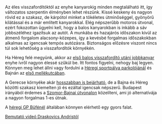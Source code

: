 Az éles visszafordítóktól az enyhe kanyarokig minden megtalálható itt, így változatos szerpentin élményben lehet részünk. Kissé keskeny és nagyon rövid ez a szakasz, de kárpótol minket a tökéletes útminőséggel, gyönyörű kilátással és a már említett kanyarokkal. Elég népszerűbb motoros útvonal, ezért fokozottan ügyelni kell, hogy a balos kanyarokban is inkább a sáv jobbszéléhez igazítsuk az autót. A munkába és hazajárós időszakon kívül az átmenő forgalom alacsony-közepes, így a kevésbé forgalmas időszakokban alkalmas az igencsak tempós autózásra. Biztonságos előzésre viszont nincs túl sok lehetőség a visszafordítók környékén.

Ha Héreg felé megyünk, akkor az [első balos visszafordító utáni jobbkanyar](#geo:Sz%C5%B1k%C3%BCl%C5%91%20kanyar@47.635527,18.560286/?b=Felfel%C3%A9%20haladva%20ez%20egy%20bel%C3%A1thatatlan,%20sz%C5%B1k%C3%BCl%C5%91%20kanyar.%20Vigy%C3%A1zzunk,%20nehogy%20lecs%C3%BAsszunk%20az%20%C3%ADvr%C5%91l%20a%20szembej%C3%B6v%C5%91be.%20A%20tr%C3%BCkk%C3%B6s%20vonalvezet%C3%A9st%20motorosok%20sz%C3%A1m%C3%A1ra%20k%C3%A9sz%C3%ADtett%20optim%C3%A1lis%20%C3%ADvjelz%C5%91%20karik%C3%A1k%20is%20jelzik.) enyhe ívről nagyon élessé szűkül be. Itt fontos figyelni, nehogy baj legyen. Könnyen meg lehet állni vagy fordulni a [Héregi sportpálya parkolójánál](#geo:H%C3%A9regi%20Sportp%C3%A1lya@47.643771,18.517943/?b=J%C3%B3%20parkol%C3%B3%20megpihen%C3%A9sre,%20az%20aut%C3%B3%20h%C5%B1t%C3%A9s%C3%A9re,%20vagy%20csak%20k%C3%A9nyelmes%20visszafordul%C3%A1sra.) és Bajnán az [első mellékutcában](#geo:Bajnai%20mell%C3%A9kutca@47.658153,18.589278/?b=Ez%20a%20kis,%20forgalommentes%20mell%C3%A9kutca%20nagyon%20j%C3%B3%20hely%20megfordulni,%20esetleg%20kiv%C3%A1rni%20egy%20forgalommentes%20lyukat.).

A Gerecse környéke akár [hosszabban is bejárható](#Gerecse), de a Bajna és Héreg közötti szakasz kiemelten jó és ezáltal igencsak népszerű. Budapest irányából érdemes a [Szomor-Bajnai útvonalon](#SzomorBajna) közelíteni, ami jó alternatívája a nagyon forgalmas 1-es útnak.

A [héregi GP Büfénél](#geo:GP%20B%C3%BCf%C3%A9@47.642989,18.520073/?b=Piciny,%20olcs%C3%B3%20b%C3%BCf%C3%A9%20r%C3%B6gt%C3%B6n%20a%20szerpentin%20ment%C3%A9n.) általában könnyen elérhető egy gyors falat.

[Bemutató videó Draskovics Andristól](https://youtu.be/xDhJktK-ca4)
